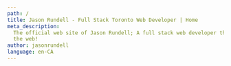 ```yaml
---
path: /
title: Jason Rundell - Full Stack Toronto Web Developer | Home
meta_description:
  The official web site of Jason Rundell; A full stack web developer that loves
  the web!
author: jasonrundell
language: en-CA
---
```

